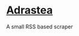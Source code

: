 # [Adrastea](https://solarsystem.nasa.gov/moons/jupiter-moons/adrastea/in-depth/)

A small RSS based scraper
